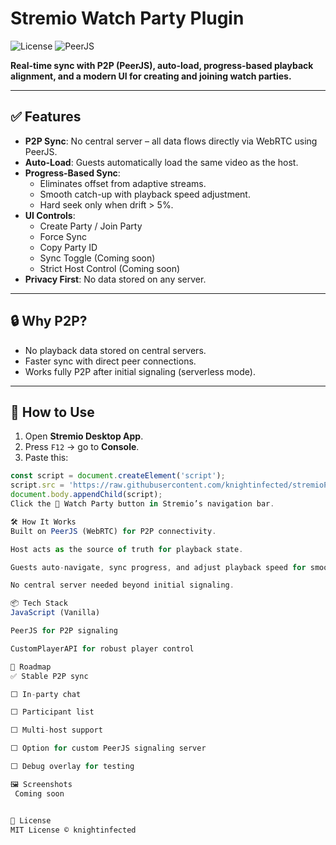 # **Stremio Watch Party Plugin**
![License](https://img.shields.io/badge/license-MIT-blue)
![PeerJS](https://img.shields.io/badge/PeerJS-P2P-green)

**Real-time sync with P2P (PeerJS), auto-load, progress-based playback alignment, and a modern UI for creating and joining watch parties.**

---

## ✅ Features
- **P2P Sync**: No central server – all data flows directly via WebRTC using PeerJS.
- **Auto-Load**: Guests automatically load the same video as the host.
- **Progress-Based Sync**:
  - Eliminates offset from adaptive streams.
  - Smooth catch-up with playback speed adjustment.
  - Hard seek only when drift > 5%.
- **UI Controls**:
  - Create Party / Join Party
  - Force Sync
  - Copy Party ID
  - Sync Toggle (Coming soon)
  - Strict Host Control (Coming soon)
- **Privacy First**: No data stored on any server.

---

## 🔒 Why P2P?
- No playback data stored on central servers.
- Faster sync with direct peer connections.
- Works fully P2P after initial signaling (serverless mode).

---

## 🚀 How to Use
1. Open **Stremio Desktop App**.
2. Press `F12` → go to **Console**.
3. Paste this:
```javascript
const script = document.createElement('script');
script.src = 'https://raw.githubusercontent.com/knightinfected/stremioP2P-watchparty/main/watchparty.js';
document.body.appendChild(script);
Click the 🎉 Watch Party button in Stremio’s navigation bar.

🛠 How It Works
Built on PeerJS (WebRTC) for P2P connectivity.

Host acts as the source of truth for playback state.

Guests auto-navigate, sync progress, and adjust playback speed for smooth alignment.

No central server needed beyond initial signaling.

📦 Tech Stack
JavaScript (Vanilla)

PeerJS for P2P signaling

CustomPlayerAPI for robust player control

📌 Roadmap
✅ Stable P2P sync

⬜ In-party chat

⬜ Participant list

⬜ Multi-host support

⬜ Option for custom PeerJS signaling server

⬜ Debug overlay for testing

🖼 Screenshots
 Coming soon


📄 License
MIT License © knightinfected